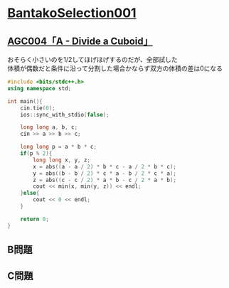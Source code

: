 # [BantakoSelection001](https://not-522.appspot.com/contest/5852731222786048)  
  
## [AGC004「A - Divide a Cuboid」](https://beta.atcoder.jp/contests/agc004/tasks/agc004_a)  
  
おそらく小さいのを1/2してほげほげするのだが、全部試した  
体積が偶数だと条件に沿って分割した場合かならず双方の体積の差は0になる  
  
```c++
#include <bits/stdc++.h>
using namespace std;

int main(){
    cin.tie(0);
    ios::sync_with_stdio(false);

    long long a, b, c;
    cin >> a >> b >> c;

    long long p = a * b * c;
    if(p % 2){
        long long x, y, z;
        x = abs((a - a / 2) * b * c - a / 2 * b * c);
        y = abs((b - b / 2) * c * a - b / 2 * c * a);
        z = abs((c - c / 2) * a * b - c / 2 * a * b);
        cout << min(x, min(y, z)) << endl;
    }else{
        cout << 0 << endl;
    }

    return 0;
}
```

## B問題  

## C問題  
